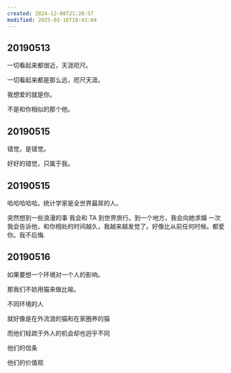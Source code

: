 ```yaml
---
created: 2024-12-08T21:26:57
modified: 2025-03-16T19:43:04
---
```

## 20190513

一切看起来都很近，天涯咫尺。

一切看起来都是那么远，咫尺天涯。

我想爱的就是你。

不是和你相似的那个他。

## 20190515

错觉，是错觉。

好好的错觉，只属于我。

## 20190515

哈哈哈哈哈。统计学家是全世界最屌的人。

突然想到一些浪漫的事 我会和 TA 到世界旅行。到一个地方，我会向她求婚 一次我会告诉他，和你相处的时间越久，我越来越发觉了。好像比从前任何时候。都爱你。我不后悔.

## 20190516

如果要想一个环境对一个人的影响。

那我们不妨用猫来做比喻。

不同环境的人

就好像是在外流浪的猫和在家圈养的猫

而他们轻疏于外人的机会却也迥乎不同

他们的信条

他们的价值观
